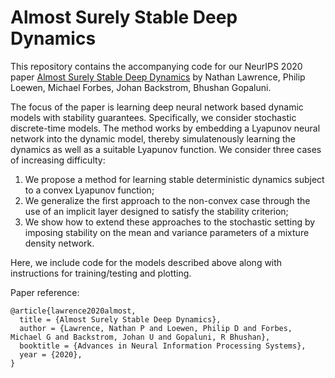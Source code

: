 # Almost Surely Stable Deep Dynamics
This repository contains the accompanying code for our NeurIPS 2020 paper [Almost Surely Stable Deep Dynamics](https://dais.chbe.ubc.ca/assets/preprints/2020C6_Lawrence_NeurIPS.pdf) by Nathan Lawrence, Philip Loewen, Michael Forbes, Johan Backstrom, Bhushan Gopaluni.

The focus of the paper is learning deep neural network based dynamic models with stability guarantees. Specifically, we consider stochastic discrete-time models. The method works by embedding a Lyapunov neural network into the dynamic model, thereby simulatenously learning the dynamics as well as a suitable Lyapunov function. We consider three cases of increasing difficulty:

  1. We propose a method for learning stable deterministic dynamics subject to a convex Lyapunov function;
  2. We generalize the first approach to the non-convex case through the use of an implicit layer designed to satisfy the stability criterion;
  3. We show how to extend these approaches to the stochastic setting by imposing stability on the mean and variance parameters of a mixture density network.

Here, we include code for the models described above along with instructions for training/testing and plotting.

Paper reference:
```
@article{lawrence2020almost,
  title = {Almost Surely Stable Deep Dynamics},
  author = {Lawrence, Nathan P and Loewen, Philip D and Forbes, Michael G and Backstrom, Johan U and Gopaluni, R Bhushan},
  booktitle = {Advances in Neural Information Processing Systems},
  year = {2020},
}
```
